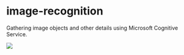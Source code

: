 # image-recognition

Gathering image objects and other details using Microsoft Cognitive Service.


<img src="https://raw.githubusercontent.com/TareqNewazShahriar/image-recognition/main/results/a%20room%20with%20a%20table%20chairs%20and%20a%20large%20window.jpg" />
